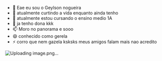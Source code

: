 - 👋 Eae eu sou o Geylson nogueira
- 👀 atualmente curtindo a vida enquanto ainda tenho
- 🌱 atualmente estou cursando o ensino medio 1A
- 💞️ ja tenho dona kkk 
- 📫 Moro no panorama e sooo
- 😄 conhecido como gerela
- ⚡ corro que nem gazela ksksks meus amigos falam mais nao acredito 

![Uploading image.png…]()
